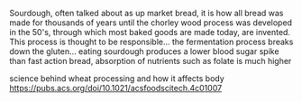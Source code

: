 Sourdough, often talked about as up market bread, it is how all bread was made for thousands of years until the  chorley wood process was developed in the 50's, through which most baked goods are made today, are invented. This process is thought to be responsible… the fermentation process breaks down the gluten… eating sourdough produces a lower blood sugar spike than fast action bread, absorption of nutrients such as folate is much higher

science behind wheat processing and how it affects body 
https://pubs.acs.org/doi/10.1021/acsfoodscitech.4c01007